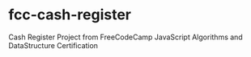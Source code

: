 # fcc-cash-register
Cash Register Project from FreeCodeCamp JavaScript Algorithms and DataStructure Certification
